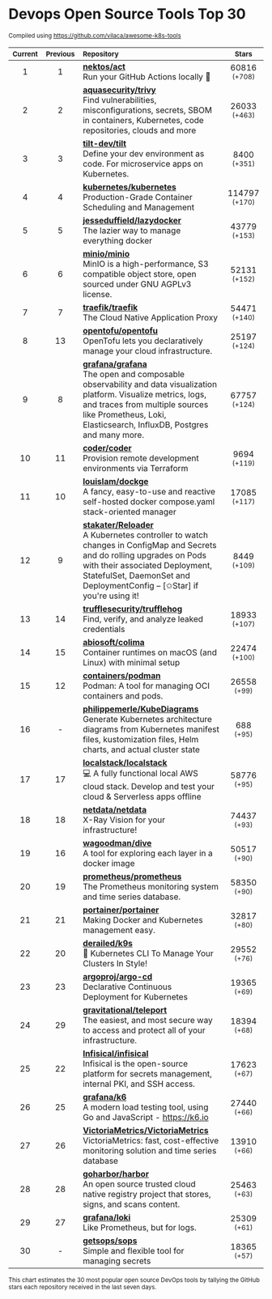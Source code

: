 # Devops Open Source Tools Top 30
<sup>Compiled using https://github.com/vilaca/awesome-k8s-tools</sup>
<div align="center">

|<sub>Current</sub>|<sub>Previous</sub>|<sub>Repository</sub>|<sub>Stars</sub>|
|:---:|:---:|:---|:---:|
|1|1|[**nektos/act**](https://github.com/nektos/act)<br/>Run your GitHub Actions locally 🚀|60816 <sup>(+708)</sup>|
|2|2|[**aquasecurity/trivy**](https://github.com/aquasecurity/trivy)<br/>Find vulnerabilities, misconfigurations, secrets, SBOM in containers, Kubernetes, code repositories, clouds and more|26033 <sup>(+463)</sup>|
|3|3|[**tilt-dev/tilt**](https://github.com/tilt-dev/tilt)<br/>Define your dev environment as code. For microservice apps on Kubernetes.|8400 <sup>(+351)</sup>|
|4|4|[**kubernetes/kubernetes**](https://github.com/kubernetes/kubernetes)<br/>Production-Grade Container Scheduling and Management|114797 <sup>(+170)</sup>|
|5|5|[**jesseduffield/lazydocker**](https://github.com/jesseduffield/lazydocker)<br/>The lazier way to manage everything docker|43779 <sup>(+153)</sup>|
|6|6|[**minio/minio**](https://github.com/minio/minio)<br/>MinIO is a high-performance, S3 compatible object store, open sourced under GNU AGPLv3 license.|52131 <sup>(+152)</sup>|
|7|7|[**traefik/traefik**](https://github.com/traefik/traefik)<br/>The Cloud Native Application Proxy|54471 <sup>(+140)</sup>|
|8|13|[**opentofu/opentofu**](https://github.com/opentofu/opentofu)<br/>OpenTofu lets you declaratively manage your cloud infrastructure.|25197 <sup>(+124)</sup>|
|9|8|[**grafana/grafana**](https://github.com/grafana/grafana)<br/>The open and composable observability and data visualization platform. Visualize metrics, logs, and traces from multiple sources like Prometheus, Loki, Elasticsearch, InfluxDB, Postgres and many more. |67757 <sup>(+124)</sup>|
|10|11|[**coder/coder**](https://github.com/coder/coder)<br/>Provision remote development environments via Terraform|9694 <sup>(+119)</sup>|
|11|10|[**louislam/dockge**](https://github.com/louislam/dockge)<br/>A fancy, easy-to-use and reactive self-hosted docker compose.yaml stack-oriented manager|17085 <sup>(+117)</sup>|
|12|9|[**stakater/Reloader**](https://github.com/stakater/Reloader)<br/>A Kubernetes controller to watch changes in ConfigMap and Secrets and do rolling upgrades on Pods with their associated Deployment, StatefulSet, DaemonSet and DeploymentConfig – [✩Star] if you're using it!|8449 <sup>(+109)</sup>|
|13|14|[**trufflesecurity/trufflehog**](https://github.com/trufflesecurity/trufflehog)<br/>Find, verify, and analyze leaked credentials|18933 <sup>(+107)</sup>|
|14|15|[**abiosoft/colima**](https://github.com/abiosoft/colima)<br/>Container runtimes on macOS (and Linux) with minimal setup|22474 <sup>(+100)</sup>|
|15|12|[**containers/podman**](https://github.com/containers/podman)<br/>Podman: A tool for managing OCI containers and pods.|26558 <sup>(+99)</sup>|
|16|-|[**philippemerle/KubeDiagrams**](https://github.com/philippemerle/KubeDiagrams)<br/>Generate Kubernetes architecture diagrams from Kubernetes manifest files, kustomization files, Helm charts, and actual cluster state|688 <sup>(+95)</sup>|
|17|17|[**localstack/localstack**](https://github.com/localstack/localstack)<br/>💻 A fully functional local AWS cloud stack. Develop and test your cloud & Serverless apps offline|58776 <sup>(+95)</sup>|
|18|18|[**netdata/netdata**](https://github.com/netdata/netdata)<br/>X-Ray Vision for your infrastructure!|74437 <sup>(+93)</sup>|
|19|16|[**wagoodman/dive**](https://github.com/wagoodman/dive)<br/>A tool for exploring each layer in a docker image|50517 <sup>(+90)</sup>|
|20|19|[**prometheus/prometheus**](https://github.com/prometheus/prometheus)<br/>The Prometheus monitoring system and time series database.|58350 <sup>(+90)</sup>|
|21|21|[**portainer/portainer**](https://github.com/portainer/portainer)<br/>Making Docker and Kubernetes management easy.|32817 <sup>(+80)</sup>|
|22|20|[**derailed/k9s**](https://github.com/derailed/k9s)<br/>🐶 Kubernetes CLI To Manage Your Clusters In Style!|29552 <sup>(+76)</sup>|
|23|23|[**argoproj/argo-cd**](https://github.com/argoproj/argo-cd)<br/>Declarative Continuous Deployment for Kubernetes|19365 <sup>(+69)</sup>|
|24|29|[**gravitational/teleport**](https://github.com/gravitational/teleport)<br/>The easiest, and most secure way to access and protect all of your infrastructure.|18394 <sup>(+68)</sup>|
|25|22|[**Infisical/infisical**](https://github.com/Infisical/infisical)<br/>Infisical is the open-source platform for secrets management, internal PKI, and SSH access.|17623 <sup>(+67)</sup>|
|26|25|[**grafana/k6**](https://github.com/grafana/k6)<br/>A modern load testing tool, using Go and JavaScript - https://k6.io|27440 <sup>(+66)</sup>|
|27|26|[**VictoriaMetrics/VictoriaMetrics**](https://github.com/VictoriaMetrics/VictoriaMetrics)<br/>VictoriaMetrics: fast, cost-effective monitoring solution and time series database|13910 <sup>(+66)</sup>|
|28|28|[**goharbor/harbor**](https://github.com/goharbor/harbor)<br/>An open source trusted cloud native registry project that stores, signs, and scans content.|25463 <sup>(+63)</sup>|
|29|27|[**grafana/loki**](https://github.com/grafana/loki)<br/>Like Prometheus, but for logs.|25309 <sup>(+61)</sup>|
|30|-|[**getsops/sops**](https://github.com/getsops/sops)<br/>Simple and flexible tool for managing secrets|18365 <sup>(+57)</sup>|


</div>

<sub>This chart estimates the 30 most popular open source DevOps tools by tallying the GitHub stars each repository received in the last seven days.</sub>
